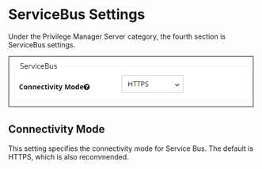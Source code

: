 [title]: # (ServiceBus Settings)
[tags]: # (general configuration)
[priority]: # (6)
# ServiceBus Settings

Under the Privilege Manager Server category, the fourth section is ServiceBus settings.

![Privilege Manager ServiceBus](images/pm/servicebus.png)

## Connectivity Mode

This setting specifies the connectivity mode for Service Bus. The default is HTTPS, which is also recommended.

